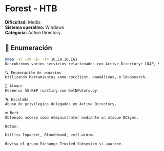 # Forest - HTB

**Dificultad:** Media  
**Sistema operativo:** Windows  
**Categoría:** Active Directory

## 🧠 Enumeración

```bash
nmap -sC -sV -p- -T4 10.10.10.161
Descubrimos varios servicios relacionados con Active Directory: LDAP, SMB, Kerberos.

🔍 Enumeración de usuarios
Utilizando herramientas como rpcclient, enum4linux, o ldapsearch.

🎯 Ataque
Kerberos AS-REP roasting con GetNPUsers.py.

🪜 Escalada
Abuso de privilegios delegados en Active Directory.

🔚 Root
Obtenido acceso como Administrator mediante un ataque DCSync.

Notas:

Utiliza Impacket, BloodHound, evil-winrm.

Revisa el grupo Exchange Trusted Subsystem si aparece.